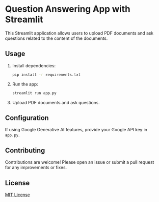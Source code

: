 # Question Answering App with Streamlit

This Streamlit application allows users to upload PDF documents and ask questions related to the content of the documents.

## Usage

1. Install dependencies:

    ```bash
    pip install -r requirements.txt
    ```

2. Run the app:

    ```bash
    streamlit run app.py
    ```

3. Upload PDF documents and ask questions.

## Configuration

If using Google Generative AI features, provide your Google API key in `app.py`.

## Contributing

Contributions are welcome! Please open an issue or submit a pull request for any improvements or fixes.

## License

[MIT License](LICENSE)
